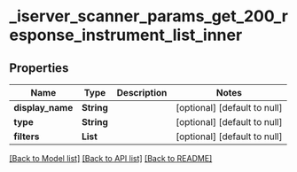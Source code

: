 # _iserver_scanner_params_get_200_response_instrument_list_inner
## Properties

| Name | Type | Description | Notes |
|------------ | ------------- | ------------- | -------------|
| **display\_name** | **String** |  | [optional] [default to null] |
| **type** | **String** |  | [optional] [default to null] |
| **filters** | **List** |  | [optional] [default to null] |

[[Back to Model list]](../README.md#documentation-for-models) [[Back to API list]](../README.md#documentation-for-api-endpoints) [[Back to README]](../README.md)

